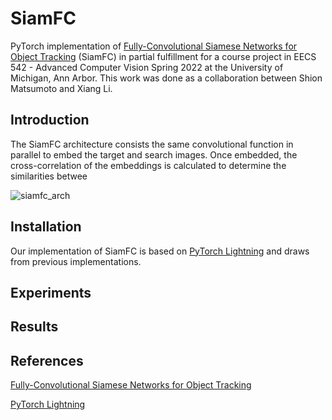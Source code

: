 # SiamFC

PyTorch implementation of [Fully-Convolutional Siamese Networks for Object Tracking](https://arxiv.org/abs/1606.09549) (SiamFC) in partial fulfillment for a course project in EECS 542 - Advanced Computer Vision Spring 2022 at the University of Michigan, Ann Arbor. This work was done as a collaboration between Shion Matsumoto and Xiang Li.

## Introduction

The SiamFC architecture consists the same convolutional function in parallel to embed the target and search images. Once embedded, the cross-correlation of the embeddings is calculated to determine the similarities betwee

![siamfc_arch](figures/siam_arch.png)

## Installation

Our implementation of SiamFC is based on [PyTorch Lightning](https://www.pytorchlightning.ai/) and draws from previous implementations. 

## Experiments


## Results

## References

[Fully-Convolutional Siamese Networks for Object Tracking](https://arxiv.org/abs/1606.09549)

[PyTorch Lightning](https://www.pytorchlightning.ai/)